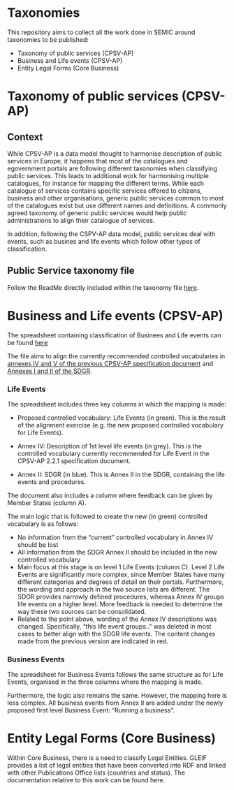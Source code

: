 # Taxonomies

This repository aims to collect all the work done in SEMIC around taxonomies to be published:

* Taxonomy of public services (CPSV-AP)
* Business and Life events (CPSV-AP)
* Entity Legal Forms (Core Business)

# Taxonomy of public services (CPSV-AP)

## Context
While CPSV-AP is a data model thought to harmonise description of  public services in Europe, it happens that most of the catalogues and egovernment portals are following different taxonomies when classifying public services. 
This leads to additional work for harmonising multiple catalogues, for instance for mapping the different terms. While each catalogue of services contains specific services offered to citizens, business and other organisations, generic public services common to most of the catalogues exist but use different names and definitions. A commonly agreed taxonomy of generic public services would help public administrations to align their catalogue of services.

In addition, following the CSPV-AP data model, public services deal with events, such as busines and life events which follow other types of classification.

## Public Service taxonomy file
Follow the ReadMe directly included within the taxonomy file [here](https://github.com/catalogue-of-services-isa/Taxonomy/blob/master/Taxonomy%20proposal%20v0.10.xlsx).

# Business and Life events (CPSV-AP)

The spreadsheet containing classification of Businees and Life events can be found [here](https://github.com/SEMICeu/Taxonomy/blob/master/Business_Life-Events_controlled_vocabulary_v1.00.xlsx)

The file aims to align the currently recommended controlled vocabularies in [annexes IV and V of the previous CPSV-AP specification document](https://github.com/SEMICeu/CPSV-AP/blob/master/releases/2.2.1/SC2015DI07446_D02.02_CPSV-AP-2.2.1_v1.00.pdf) and [Annexes I and II of the SDGR](https://eur-lex.europa.eu/legal-content/EN/TXT/HTML/?uri=CELEX:32018R1724&from=EN#d1e32-31-1). 

### Life Events

The spreadsheet includes three key columns in which the mapping is made:

* Proposed controlled vocabulary: Life Events (in green). This is the result of the alignment exercise (e.g. the new proposed controlled vocabulary for Life Events).

* Annex IV: Description of 1st level life events (in grey). This is the controlled vocabulary currently recommended for Life Event in the CPSV-AP 2.2.1 specification document. 

* Annex II: SDGR (in blue). This is Annex II in the SDGR, containing the life events and procedures.

The document also includes a column where feedback can be given by Member States (column A).


The main logic that is followed to create the new (in green) controlled vocabulary is as follows:

 * No information from the “current” controlled vocabulary in Annex IV should be lost
 * All information from the SDGR Annex II should be included in the new controlled vocabulary
 * Main focus at this stage is on level 1 Life Events (column C). Level 2 Life Events are significantly more complex, since Member States have many different categories and degrees of detail on their portals. Furthermore, the wording and approach in the two source lists are different. The SDGR provides narrowly defined procedures, whereas Annex IV groups life events on a higher level. More feedback is needed to determine the way these two sources can be consolidated. 
 * Related to the point above, wording of the Annex IV descriptions was changed. Specifically, “this life event groups..” was deleted in most cases to better align with the SDGR life events. The content changes made from the previous version are indicated in red. 

### Business Events

The spreadsheet for Business Events follows the same structure as for Life Events, organised in the three columns where the mapping is made. 

Furthermore, the logic also remains the same. However, the mapping here is less complex. All business events from Annex II are added under the newly proposed first level Business Event: “Running a business”. 

# Entity Legal Forms (Core Business)

Within Core Business, there is a need to classify Legal Entities. GLEIF provides a list of legal entities that have been converted into RDF and linked with other Publications Office lists (countries and status). The documentation relative to this work can be found here.
